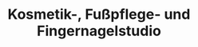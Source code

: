 ---
title: "Kosmetik-, Fußpflege- und Fingernagelstudio"
url: /drei-gleichen/kosmetik-fusspflege-und-fingernagelstudio/
shop: Kosmetik
---
